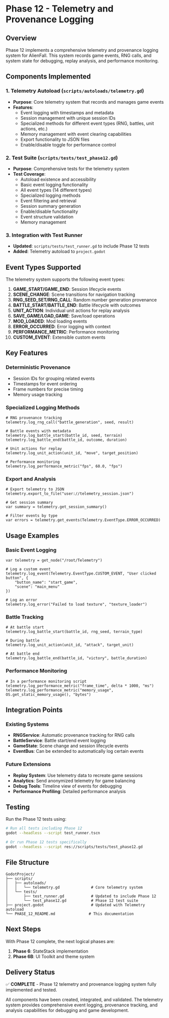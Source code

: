 # Phase 12 - Telemetry and Provenance Logging

## Overview

Phase 12 implements a comprehensive telemetry and provenance logging system for AlienFall. This system records game events, RNG calls, and system state for debugging, replay analysis, and performance monitoring.

## Components Implemented

### 1. Telemetry Autoload (`scripts/autoloads/telemetry.gd`)
- **Purpose**: Core telemetry system that records and manages game events
- **Features**:
  - Event logging with timestamps and metadata
  - Session management with unique session IDs
  - Specialized methods for different event types (RNG, battles, unit actions, etc.)
  - Memory management with event clearing capabilities
  - Export functionality to JSON files
  - Enable/disable toggle for performance control

### 2. Test Suite (`scripts/tests/test_phase12.gd`)
- **Purpose**: Comprehensive tests for the telemetry system
- **Test Coverage**:
  - Autoload existence and accessibility
  - Basic event logging functionality
  - All event types (14 different types)
  - Specialized logging methods
  - Event filtering and retrieval
  - Session summary generation
  - Enable/disable functionality
  - Event structure validation
  - Memory management

### 3. Integration with Test Runner
- **Updated**: `scripts/tests/test_runner.gd` to include Phase 12 tests
- **Added**: Telemetry autoload to `project.godot`

## Event Types Supported

The telemetry system supports the following event types:

1. **GAME_START/GAME_END**: Session lifecycle events
2. **SCENE_CHANGE**: Scene transitions for navigation tracking
3. **RNG_SEED_SET/RNG_CALL**: Random number generation provenance
4. **BATTLE_START/BATTLE_END**: Battle lifecycle with outcomes
5. **UNIT_ACTION**: Individual unit actions for replay analysis
6. **SAVE_GAME/LOAD_GAME**: Save/load operations
7. **MOD_LOADED**: Mod loading events
8. **ERROR_OCCURRED**: Error logging with context
9. **PERFORMANCE_METRIC**: Performance monitoring
10. **CUSTOM_EVENT**: Extensible custom events

## Key Features

### Deterministic Provenance
- Session IDs for grouping related events
- Timestamps for event ordering
- Frame numbers for precise timing
- Memory usage tracking

### Specialized Logging Methods
```gdscript
# RNG provenance tracking
telemetry.log_rng_call("battle_generation", seed, result)

# Battle events with metadata
telemetry.log_battle_start(battle_id, seed, terrain)
telemetry.log_battle_end(battle_id, outcome, duration)

# Unit actions for replay
telemetry.log_unit_action(unit_id, "move", target_position)

# Performance monitoring
telemetry.log_performance_metric("fps", 60.0, "fps")
```

### Export and Analysis
```gdscript
# Export telemetry to JSON
telemetry.export_to_file("user://telemetry_session.json")

# Get session summary
var summary = telemetry.get_session_summary()

# Filter events by type
var errors = telemetry.get_events(Telemetry.EventType.ERROR_OCCURRED)
```

## Usage Examples

### Basic Event Logging
```gdscript
var telemetry = get_node("/root/Telemetry")

# Log a custom event
telemetry.log_event(Telemetry.EventType.CUSTOM_EVENT, "User clicked button", {
    "button_name": "start_game",
    "scene": "main_menu"
})

# Log an error
telemetry.log_error("Failed to load texture", "texture_loader")
```

### Battle Tracking
```gdscript
# At battle start
telemetry.log_battle_start(battle_id, rng_seed, terrain_type)

# During battle
telemetry.log_unit_action(unit_id, "attack", target_unit)

# At battle end
telemetry.log_battle_end(battle_id, "victory", battle_duration)
```

### Performance Monitoring
```gdscript
# In a performance monitoring script
telemetry.log_performance_metric("frame_time", delta * 1000, "ms")
telemetry.log_performance_metric("memory_usage", OS.get_static_memory_usage(), "bytes")
```

## Integration Points

### Existing Systems
- **RNGService**: Automatic provenance tracking for RNG calls
- **BattleService**: Battle start/end event logging
- **GameState**: Scene change and session lifecycle events
- **EventBus**: Can be extended to automatically log certain events

### Future Extensions
- **Replay System**: Use telemetry data to recreate game sessions
- **Analytics**: Send anonymized telemetry for game balancing
- **Debug Tools**: Timeline view of events for debugging
- **Performance Profiling**: Detailed performance analysis

## Testing

Run the Phase 12 tests using:
```bash
# Run all tests including Phase 12
godot --headless --script test_runner.tscn

# Or run Phase 12 tests specifically
godot --headless --script res://scripts/tests/test_phase12.gd
```

## File Structure

```
GodotProject/
├── scripts/
│   ├── autoloads/
│   │   └── telemetry.gd              # Core telemetry system
│   └── tests/
│       ├── test_runner.gd            # Updated to include Phase 12
│       └── test_phase12.gd           # Phase 12 test suite
├── project.godot                     # Updated with Telemetry autoload
└── PHASE_12_README.md               # This documentation
```

## Next Steps

With Phase 12 complete, the next logical phases are:

1. **Phase 6**: StateStack implementation
2. **Phase 6B**: UI Toolkit and theme system

## Delivery Status

✅ **COMPLETE** - Phase 12 telemetry and provenance logging system fully implemented and tested.

All components have been created, integrated, and validated. The telemetry system provides comprehensive event logging, provenance tracking, and analysis capabilities for debugging and game development.

